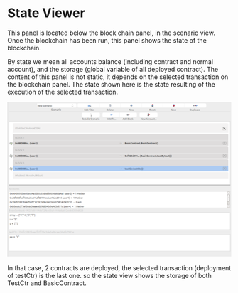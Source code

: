 # State Viewer

This panel is located below the block chain panel, in the scenario view.
Once the blockchain has been run, this panel shows the state of the blockchain.

By state we mean all accounts balance (including contract and normal account), and the storage (global variable of all deployed contract).
The content of this panel is not static, it depends on the selected transaction on the blockchain panel.
The state shown here is the state resulting of the execution of the selected transaction.

![](state_mix.png)

In that case, 2 contracts are deployed, the selected transaction (deployment of testCtr) is the last one. so the state view shows the storage of both TestCtr and BasicContract.

